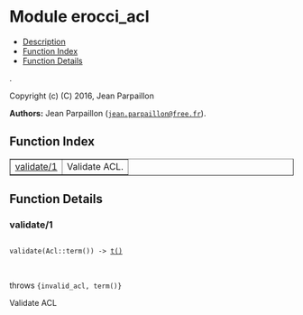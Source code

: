 

# Module erocci_acl #
* [Description](#description)
* [Function Index](#index)
* [Function Details](#functions)

.

Copyright (c) (C) 2016, Jean Parpaillon

__Authors:__ Jean Parpaillon ([`jean.parpaillon@free.fr`](mailto:jean.parpaillon@free.fr)).

<a name="index"></a>

## Function Index ##


<table width="100%" border="1" cellspacing="0" cellpadding="2" summary="function index"><tr><td valign="top"><a href="#validate-1">validate/1</a></td><td>Validate ACL.</td></tr></table>


<a name="functions"></a>

## Function Details ##

<a name="validate-1"></a>

### validate/1 ###

<pre><code>
validate(Acl::term()) -&gt; <a href="#type-t">t()</a>
</code></pre>
<br />

throws `{invalid_acl, term()}`

Validate ACL


